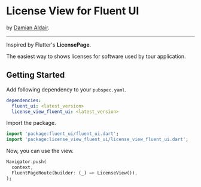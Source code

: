 # License View for Fluent UI

by [Damian Aldair](https://damianaldair.github.io).

---

Inspired by Flutter's **LicensePage**.

The easiest way to shows licenses for software used by tour application.


## Getting Started

Add following dependency to your `pubspec.yaml`.

```yaml
dependencies:
  fluent_ui: <latest_version>
  license_view_fluent_ui: <latest_version>
```

Import the package.
```dart
import 'package:fluent_ui/fluent_ui.dart';
import 'package:license_view_fluent_ui/license_view_fluent_ui.dart';
```

Now, you can use the view.
```dart
Navigator.push(
  context,
  FluentPageRoute(builder: (_) => LicenseView()),
);
```